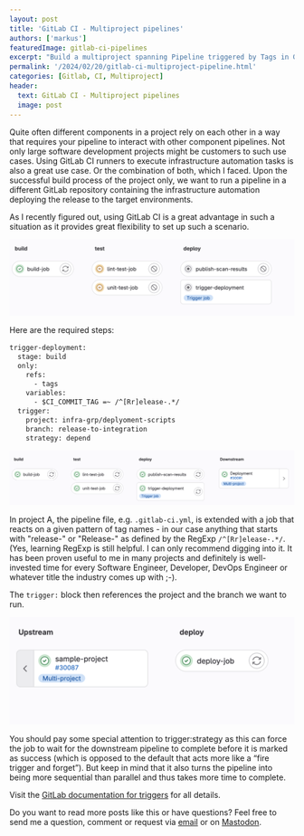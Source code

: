 ```yaml
---
layout: post
title: 'GitLab CI - Multiproject pipelines'
authors: ['markus']
featuredImage: gitlab-ci-pipelines
excerpt: "Build a multiproject spanning Pipeline triggered by Tags in Gitlab CI"
permalink: '/2024/02/20/gitlab-ci-multiproject-pipeline.html'
categories: [Gitlab, CI, Multiproject]
header:
  text: GitLab CI - Multiproject pipelines
  image: post
---
```


Quite often different components in a project rely on each other in a way that requires your pipeline to interact with other component pipelines. Not only large software development projects might be customers to such use cases. Using GitLab CI runners to execute infrastructure automation tasks is also a great use case. Or the combination of both, which I faced. Upon the successful build process of the project only, we want to run a pipeline in a different GitLab repository containing the infrastructure automation deploying the release to the target environments.

As I recently figured out, using GitLab CI is a great advantage in such a situation as it provides great flexibility to set up such a scenario.

![1adb850ebe02d70ce068744b1b8694c5.png](/assets/posts/2024-02-20-gitlabci/1adb850ebe02d70ce068744b1b8694c5.png)

Here are the required steps:

```
trigger-deployment:
  stage: build
  only:
    refs:
      - tags
    variables:
      - $CI_COMMIT_TAG =~ /^[Rr]elease-.*/
  trigger:
    project: infra-grp/deplyoment-scripts
    branch: release-to-integration
    strategy: depend
```

![971cd59c989139ba4bc0999bb1d3001a.png](/assets/posts/2024-02-20-gitlabci/971cd59c989139ba4bc0999bb1d3001a.png)

In project A, the pipeline file, e.g. `.gitlab-ci.yml`, is extended with a job that reacts on a given pattern of tag names - in our case anything that starts with "release-" or "Release-" as defined by the RegExp `/^[Rr]elease-.*/`. (Yes, learning RegExp is still helpful. I can only recommend digging into it. It has been proven useful to me in many projects and definitely is well-invested time for every Software Engineer, Developer, DevOps Engineer or whatever title the industry comes up with ;-).

The `trigger:` block then references the project and the branch we want to run. 

![d259cafe9a7ced8f1bb10a71e0f6dda5.png](/assets/posts/2024-02-20-gitlabci/d259cafe9a7ced8f1bb10a71e0f6dda5.png)


You should pay some special attention to trigger:strategy as this can force the job to wait for the downstream pipeline to complete before it is marked as success (which is opposed to the default that acts more like a “fire trigger and forget”). But keep in mind that it also turns the pipeline into being more sequential than parallel and thus takes more time to complete.

Visit the [GitLab documentation for triggers](https://docs.gitlab.com/ee/ci/triggers/) for all details.

Do you want to read more posts like this or have questions? Feel free to send me a question, comment or request via [email](mailto:markus.schlichting+devhub-multipipeline@karakun.com) or on [Mastodon](https://jit.social/@madmas).

